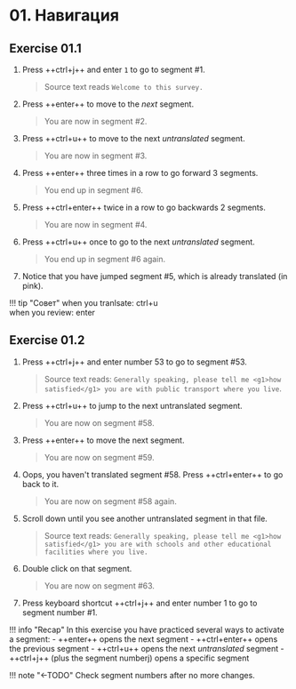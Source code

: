 # 01. Навигация
<!--
- Ctrl+U
- Enter / Ctrl+Enter
- Double click
- Ctrl+J
-->

## Exercise 01.1


<!--
NAVIGATION in first file???
to avoid directing the user to later in the project ...
-->

1. Press ++ctrl+j++ and enter `1` to go to segment #1.

   > Source text reads `Welcome to this survey.`

2. Press ++enter++ to move to the _next_ segment.

   > You are now in segment #2.
   <!-- > Source text reads `How is your economic situation?` -->

3. Press ++ctrl+u++ to move to the next _untranslated_ segment.

   > You are now in segment #3.
   <!-- Source text reads `Pretty good` -->

4. Press ++enter++ three times in a row to go forward 3 segments.

   > You end up in segment #6.
   <!-- > Source text reads `Pretty good` again -->

5. Press ++ctrl+enter++ twice in a row to go backwards 2 segments.

   > You are now in segment #4.
   <!-- > Source text reads `Pretty bad` -->

6. Press ++ctrl+u++ once to go to the next _untranslated_ segment.

   > You end up in segment #6 again.
   <!-- > Source text reads `Pretty good` again -->

7. Notice that you have jumped segment #5, which is already translated (in pink).

!!! tip "Совет"
    when you tranlsate: ctrl+u  
    when you review: enter

<!--
adri's exercise: more practice
remove if unnecessary, check with adri
-->





## Exercise 01.2

<!---Check segment numbers!!-->
<!-- @demo about navigation: explain color green = active segment -->
<!-- @todo (AM): add notice green color to exercise -->

1. Press ++ctrl+j++ and enter number 53 to go to segment #53.

   > Source text reads: `Generally speaking, please tell me <g1>how satisfied</g1> you are with public transport where you live`.

2. Press ++ctrl+u++ to jump to the next untranslated segment.

   > You are now on segment #58.

3. Press ++enter++ to move the next segment.

   > You are now on segment #59.

4. Oops, you haven't translated segment #58. Press ++ctrl+enter++ to go back to it.

   > You are now on segment #58 again.

5. Scroll down until you see another untranslated segment in that file.

   > Source text reads: `Generally speaking, please tell me <g1>how satisfied</g1> you are with schools and other educational facilities where you live.`

6. Double click on that segment.

   > You are now on segment #63.

7. Press keyboard shortcut ++ctrl+j++ and enter number 1 to go to segment number #1.


!!! info "Recap"
    In this exercise you have practiced several ways to activate a segment:
    - ++enter++ opens the next segment
    - ++ctrl+enter++ opens the previous segment
    - ++ctrl+u++ opens the next _untranslated_ segment
    - ++ctrl+j++ (plus the segment numberj) opens a specific segment


!!! note "←TODO"
    Check segment numbers after no more changes.